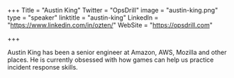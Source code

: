 +++
Title = "Austin King"
Twitter = "OpsDrill"
image = "austin-king.png"
type = "speaker"
linktitle = "austin-king"
LinkedIn = "https://www.linkedin.com/in/ozten/"
WebSite = "https://opsdrill.com"

+++

Austin King has been a senior engineer at Amazon, AWS, Mozilla and other places. He is currently obsessed with how games can help us practice incident response skills.
